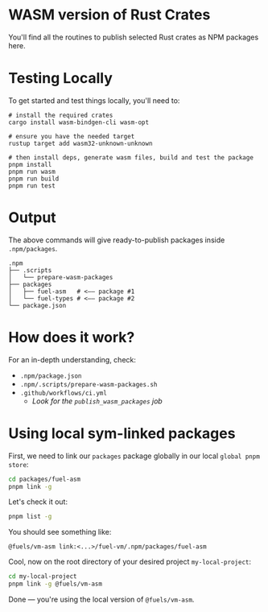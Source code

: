 # WASM version of Rust Crates

You'll find all the routines to publish selected Rust crates as NPM packages here.

# Testing Locally

To get started and test things locally, you'll need to:

```shell
# install the required crates
cargo install wasm-bindgen-cli wasm-opt

# ensure you have the needed target
rustup target add wasm32-unknown-unknown

# then install deps, generate wasm files, build and test the package
pnpm install
pnpm run wasm
pnpm run build
pnpm run test
```

# Output

The above commands will give ready-to-publish packages inside `.npm/packages`.

```shell
.npm
├── .scripts
│   └── prepare-wasm-packages
├── packages
│   ├── fuel-asm   # <—— package #1
│   └── fuel-types # <—— package #2
└── package.json
```

# How does it work?

For an in-depth understanding, check:
 - `.npm/package.json`
 - `.npm/.scripts/prepare-wasm-packages.sh`
 - `.github/workflows/ci.yml`
    - _Look for the `publish_wasm_packages` job_

# Using local sym-linked packages

First, we need to link our `packages` package globally in our local `global pnpm store`:

```sh
cd packages/fuel-asm
pnpm link -g
```

Let's check it out:

```sh
pnpm list -g
```

You should see something like:

```
@fuels/vm-asm link:<...>/fuel-vm/.npm/packages/fuel-asm
```

Cool, now on the root directory of your desired project `my-local-project`:

```sh
cd my-local-project
pnpm link -g @fuels/vm-asm
```

Done — you're using the local version of `@fuels/vm-asm`.
